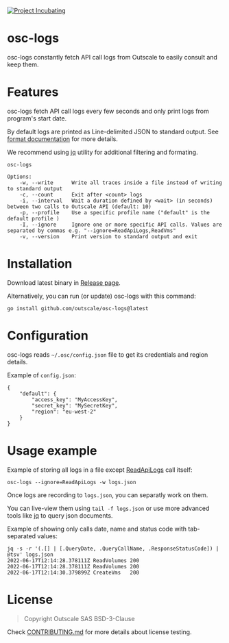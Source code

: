 [![Project Incubating](https://docs.outscale.com/fr/userguide/_images/Project-Incubating-blue.svg)](https://docs.outscale.com/en/userguide/Open-Source-Projects.html)

# osc-logs

osc-logs constantly fetch API call logs from Outscale to easily consult and keep them.

# Features

osc-logs fetch API call logs every few seconds and only print logs from program's start date.

By default logs are printed as Line-delimited JSON to standard output. See [format documentation](https://docs.outscale.com/api#tocslog) for more details.

We recommend using [jq](https://stedolan.github.io/jq/) utility for additional filtering and formating.

```
osc-logs

Options:
    -w, --write      Write all traces inside a file instead of writing to standard output
    -c, --count      Exit after <count> logs
    -i, --interval   Wait a duration defined by <wait> (in seconds) between two calls to Outscale API (default: 10)
    -p, --profile    Use a specific profile name ("default" is the default profile )
    -I, --ignore     Ignore one or more specific API calls. Values are separated by commas e.g. "--ignore=ReadApiLogs,ReadVms"
    -v, --version    Print version to standard output and exit
```

# Installation

Download latest binary in [Release page](https://github.com/outscale/osc-logs/releases).

Alternatively, you can run (or update) osc-logs with this command:
```
go install github.com/outscale/osc-logs@latest
```

# Configuration

osc-logs reads `~/.osc/config.json` file to get its credentials and region details.

Example of `config.json`:
```
{
    "default": {
        "access_key": "MyAccessKey",
        "secret_key": "MySecretKey",
        "region": "eu-west-2"
    }
}
```

# Usage example

Example of storing all logs in a file  except [ReadApiLogs](https://docs.outscale.com/api#readapilogs) call itself:
```
osc-logs --ignore=ReadApiLogs -w logs.json
```

Once logs are recording to `logs.json`, you can separatly work on them.

You can live-view them using `tail -f logs.json` or use more advanced tools like [jq](https://stedolan.github.io/jq/) to query json documents.

Example of showing only calls date, name and status code with tab-separated values:
```
jq -s -r '(.[] | [.QueryDate, .QueryCallName, .ResponseStatusCode]) | @tsv' logs.json
2022-06-17T12:14:28.378111Z	ReadVolumes	200
2022-06-17T12:14:28.378111Z	ReadVolumes	200
2022-06-17T12:14:30.379899Z	CreateVms	200
```

# License

> Copyright Outscale SAS
> BSD-3-Clause

Check [CONTRIBUTING.md](CONTRIBUTING.md) for more details about license testing.
